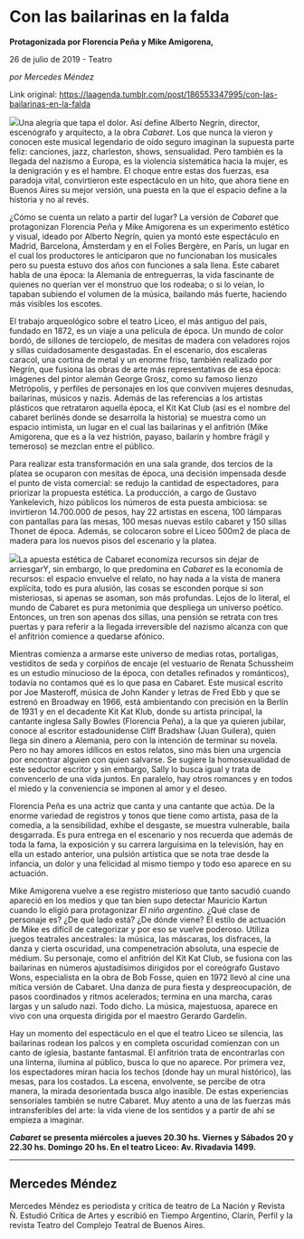 # Con las bailarinas en la falda

**Protagonizada por Florencia Peña y Mike Amigorena,**

26 de julio de 2019 - Teatro

_por Mercedes Méndez_

Link original: https://laagenda.tumblr.com/post/186553347995/con-las-bailarinas-en-la-falda

![](https://64.media.tumblr.com/7fd36657604ddd3a6e619cc313d34c1c/71546f2bece75441-0d/s500x750/7b8e77edfe48b6f0c1f3ff3aec5640eff8e2d7ac.jpg)Una alegría que tapa el dolor. Así define Alberto Negrín, director, escenógrafo y arquitecto, a la obra *Cabaret*. Los que nunca la vieron y conocen este musical legendario de oído seguro imaginan la supuesta parte feliz: canciones, jazz, charleston, shows, sensualidad. Pero también es la llegada del nazismo a Europa, es la violencia sistemática hacia la mujer, es la denigración y es el hambre. El choque entre estas dos fuerzas, esa paradoja vital, convirtieron este espectáculo en un hito, que ahora tiene en Buenos Aires su mejor versión, una puesta en la que el espacio define a la historia y no al revés. 


¿Cómo se cuenta un relato a partir del lugar? La versión de *Cabaret* que protagonizan Florencia Peña y Mike Amigorena es un experimento estético y visual, ideado por Alberto Negrín, quien ya montó este espectáculo en Madrid, Barcelona, Ámsterdam y en el Folies Bergère, en París, un lugar en el cual los productores le anticiparon que no funcionaban los musicales pero su puesta estuvo dos años con funciones a sala llena. Este cabaret habla de una época: la Alemania de entreguerras, la vida fascinante de quienes no querían ver el monstruo que los rodeaba; o si lo veían, lo tapaban subiendo el volumen de la música, bailando más fuerte, haciendo más visibles los escotes. 


El trabajo arqueológico sobre el teatro Liceo, el más antiguo del país, fundado en 1872, es un viaje a una película de época. Un mundo de color bordó, de sillones de terciopelo, de mesitas de madera con veladores rojos y sillas cuidadosamente desgastadas. En el escenario, dos escaleras caracol, una cortina de metal y un enorme friso, también realizado por Negrín, que fusiona las obras de arte más representativas de esa época: imágenes del pintor alemán George Grosz, como su famoso lienzo Metrópolis, y perfiles de personajes en los que conviven mujeres desnudas, bailarinas, músicos y nazis. Además de las referencias a los artistas plásticos que retrataron aquella época, el Kit Kat Club (así es el nombre del cabaret berlinés donde se desarrolla la historia) se muestra como un espacio intimista, un lugar en el cual las bailarinas y el anfitrión (Mike Amigorena, que es a la vez histrión, payaso, bailarín y hombre frágil y temeroso) se mezclan entre el público. 


Para realizar esta transformación en una sala grande, dos tercios de la platea se ocuparon con mesitas de época, una decisión impensada desde el punto de vista comercial: se redujo la cantidad de espectadores, para priorizar la propuesta estética. La producción, a cargo de Gustavo Yankelevich, hizo públicos los números de esta puesta ambiciosa: se invirtieron 14.700.000 de pesos, hay 22 artistas en escena, 100 lámparas con pantallas para las mesas, 100 mesas nuevas estilo cabaret y 150 sillas Thonet de época. Además, se colocaron sobre el Liceo 500m2 de placa de madera para los nuevos pisos del escenario y la platea. 


![](https://64.media.tumblr.com/7fd36657604ddd3a6e619cc313d34c1c/71546f2bece75441-0d/s500x750/7b8e77edfe48b6f0c1f3ff3aec5640eff8e2d7ac.jpg)La apuesta estética de Cabaret economiza recursos sin dejar de arriesgarY, sin embargo, lo que predomina en *Cabaret* es la economía de recursos: el espacio envuelve el relato, no hay nada a la vista de manera explícita, todo es pura alusión, las cosas se esconden porque si son misteriosas, si apenas se asoman, son más profundas. Lejos de lo literal, el mundo de Cabaret es pura metonimia que despliega un universo poético. Entonces, un tren son apenas dos sillas, una pensión se retrata con tres puertas y para referir a la llegada irreversible del nazismo alcanza con que el anfitrión comience a quedarse afónico. 


Mientras comienza a armarse este universo de medias rotas, portaligas, vestiditos de seda y corpiños de encaje (el vestuario de Renata Schussheim es un estudio minucioso de la época, con detalles refinados y románticos), todavía no contamos qué es lo que pasa en Cabaret. Este musical escrito por Joe Masteroff, música de John Kander y letras de Fred Ebb y que se estrenó en Broadway en 1966, está ambientando con precisión en la Berlín de 1931 y en el decadente Kit Kat Klub, donde su artista principal, la cantante inglesa Sally Bowles (Florencia Peña), a la que ya quieren jubilar, conoce al escritor estadounidense Cliff Bradshaw (Juan Guilera), quien llega sin dinero a Alemania, pero con la intención de terminar su novela. Pero no hay amores idílicos en estos relatos, sino más bien una urgencia por encontrar alguien con quien salvarse. Se sugiere la homosexualidad de este seductor escritor y sin embargo, Sally lo busca igual y trata de convencerlo de una vida juntos. En paralelo, hay otros romances y en todos el miedo y la conveniencia se imponen al amor y el deseo. 


Florencia Peña es una actriz que canta y una cantante que actúa. De la enorme variedad de registros y tonos que tiene como artista, pasa de la comedia, a la sensibilidad, exhibe el desgaste, se muestra vulnerable, baila desgarrada. Es pura entrega en el escenario y nos recuerda que además de toda la fama, la exposición y su carrera larguísima en la televisión, hay en ella un estado anterior, una pulsión artística que se nota trae desde la infancia, un dolor y una felicidad al mismo tiempo y todo eso aparece en su actuación. 


Mike Amigorena vuelve a ese registro misterioso que tanto sacudió cuando apareció en los medios y que tan bien supo detectar Mauricio Kartun cuando lo eligió para protagonizar *El niño argentino*. ¿Qué clase de personaje es? ¿De qué lado está? ¿De dónde viene? El estilo de actuación de Mike es difícil de categorizar y por eso se vuelve poderoso. Utiliza juegos teatrales ancestrales: la música, las máscaras, los disfraces, la danza y cierta oscuridad, una compenetración absoluta, una especie de médium. Su personaje, como el anfitrión del Kit Kat Club, se fusiona con las bailarinas en números ajustadísimos dirigidos por el coreógrafo Gustavo Wons, especialista en la obra de Bob Fosse, quien en 1972 llevó al cine una mítica versión de Cabaret. Una danza de pura fiesta y despreocupación, de pasos coordinados y ritmos acelerados; termina en una marcha, caras largas y un saludo nazi. Todo dicho. La música, majestuosa, aparece en vivo con una orquesta dirigida por el maestro Gerardo Gardelín. 


Hay un momento del espectáculo en el que el teatro Liceo se silencia, las bailarinas rodean los palcos y en completa oscuridad comienzan con un canto de iglesia, bastante fantasmal. El anfitrión trata de encontrarlas con una linterna, ilumina al público, busca lo que no aparece. Por primera vez, los espectadores miran hacia los techos (donde hay un mural histórico), las mesas, para los costados. La escena, envolvente, se percibe de otra manera, la mirada desorientada busca algo inasible. De estas experiencias sensoriales también se nutre Cabaret. Muy atento a una de las fuerzas más intransferibles del arte: la vida viene de los sentidos y a partir de ahí se empieza a imaginar.


  
  
***Cabaret* se presenta miércoles a jueves 20.30 hs. Viernes y Sábados 20 y 22.30 hs. Domingo 20 hs. En el teatro Liceo: Av. Rivadavia 1499.** 



---

Mercedes Méndez
---------------

Mercedes Méndez es periodista y crítica de teatro de La Nación y Revista Ñ. Estudió Crítica de Artes y escribió en Tiempo Argentino, Clarín, Perfil y la revista Teatro del Complejo Teatral de Buenos Aires.

